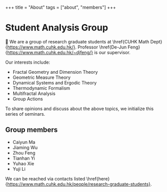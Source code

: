 +++
title = "About"
tags = ["about", "members"]
+++

# Student Analysis Group
👋 We are a group of research graduate students at \href{CUHK Math Dept}{https://www.math.cuhk.edu.hk/}. Professor \href{De-Jun Feng}{https://www.math.cuhk.edu.hk/~djfeng/} is our supervisor.

Our interests include:
- Fractal Geometry and Dimension Theory
- Geometric Measure Theory
- Dynamical Systems and Ergodic Theory
- Thermodynamic Formalism
- Multifractal Analysis
- Group Actions

To share opinions and discuss about the above topics, we initialize this series of seminars.

## Group members
- Caiyun Ma
- Jiaming Wu
- Zhou Feng
- Tianhan Yi
- Yuhao Xie
- Yuji Li
  
We can be reached via contacts listed \href{here}{https://www.math.cuhk.edu.hk/people/research-graduate-students}.
